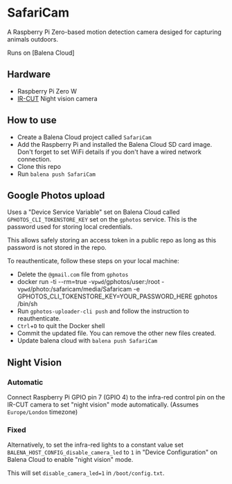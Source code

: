# SafariCam

A Raspberry Pi Zero-based motion detection camera desiged for capturing animals outdoors.

Runs on [Balena Cloud]

## Hardware

- Raspberry Pi Zero W
- [IR-CUT](https://thepihut.com/products/raspberry-pi-night-vision-camera-ir-cut) Night vision camera

## How to use

- Create a Balena Cloud project called `SafariCam`
- Add the Raspberry Pi and installed the Balena Cloud SD card image. Don't forget to set WiFi details if you don't have a wired network connection.
- Clone this repo
- Run `balena push SafariCam`

## Google Photos upload

Uses a "Device Service Variable" set on Balena Cloud called `GPHOTOS_CLI_TOKENSTORE_KEY` set on the `gphotos` service. This is the password used for storing local credentials. 

This allows safely storing an access token in a public repo as long as this password is not stored in the repo.

To reauthenticate, follow these steps on your local machine:

- Delete the `@gmail.com` file from `gphotos`
- docker run -ti --rm=true -v`pwd`/gphotos/user:/root -v`pwd`/photo:/safaricam/media/Safaricam -e GPHOTOS_CLI_TOKENSTORE_KEY=YOUR_PASSWORD_HERE gphotos /bin/sh
- Run `gphotos-uploader-cli push` and follow the instruction to reauthenticate.
- `Ctrl`+`D` to quit the Docker shell
- Commit the updated file. You can remove the other new files created.
- Update balena cloud with `balena push SafariCam`

## Night Vision

### Automatic

Connect Raspberry Pi GPIO pin 7 (GPIO 4) to the infra-red control pin on the IR-CUT camera to set "night vision" mode automatically. (Assumes `Europe/London` timezone)

### Fixed

Alternatively, to set the infra-red lights to a constant value set `BALENA_HOST_CONFIG_disable_camera_led` to `1` in "Device Configuration" on Balena Cloud to enable "night vision" mode.

This will set `disable_camera_led=1` in `/boot/config.txt`.
